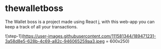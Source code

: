 # thewalletboss
The Wallet boss is a project made using React j, with this web-app you can keep a track of all your transactions.

![step-1](https://user-images.githubusercontent.com/111581344/189471231-3a58d8e5-628b-4c69-a82c-946065259aa3.jpeg = 600x250)
